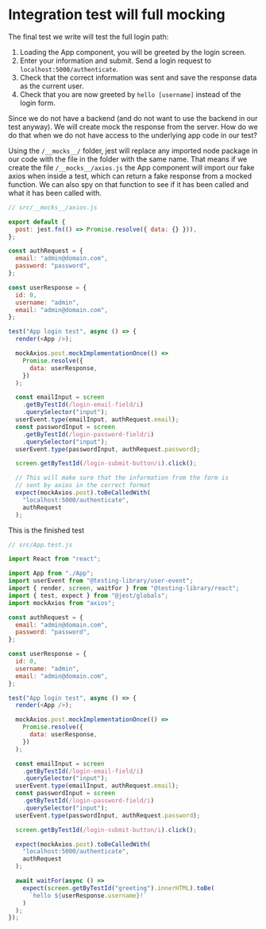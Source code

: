 # Integration test will full mocking

The final test we write will test the full login path:

1. Loading the App component, you will be greeted by the login screen. 
2. Enter your information and submit. Send a login request to `localhost:5000/authenticate`.
3. Check that the correct information was sent and save the response data as the current user.
4. Check that you are now greeted by `hello [username]` instead of the login form. 

Since we do not have a backend (and do not want to use the backend in our test anyway). We will create mock the response from the server. How do we do that when we do not have access to the underlying app code in our test? 

Using the `/__mocks__/` folder, jest will replace any imported node package in our code with the file in the folder with the same name. That means if we create the file `/__mocks__/axios.js` the App component will import our fake axios when inside a test, which can return a fake response from a mocked function. We can also spy on that function to see if it has been called and what it has been called with. 

```javascript
// src/__mocks__/axios.js

export default {
  post: jest.fn(() => Promise.resolve({ data: {} })),
};
```

```javascript
const authRequest = {
  email: "admin@domain.com",
  password: "password",
};

const userResponse = {
  id: 0,
  username: "admin",
  email: "admin@domain.com",
};

test("App login test", async () => {
  render(<App />);

  mockAxios.post.mockImplementationOnce(() =>
    Promise.resolve({
      data: userResponse,
    })
  );

  const emailInput = screen
    .getByTestId(/login-email-field/i)
    .querySelector("input");
  userEvent.type(emailInput, authRequest.email);
  const passwordInput = screen
    .getByTestId(/login-password-field/i)
    .querySelector("input");
  userEvent.type(passwordInput, authRequest.password);

  screen.getByTestId(/login-submit-button/i).click();

  // This will make sure that the information from the form is 
  // sent by axios in the correct format
  expect(mockAxios.post).toBeCalledWith(
    "localhost:5000/authenticate",
    authRequest
  );
```

This is the finished test

```javascript
// src/App.test.js

import React from "react";

import App from "./App";
import userEvent from "@testing-library/user-event";
import { render, screen, waitFor } from "@testing-library/react";
import { test, expect } from "@jest/globals";
import mockAxios from "axios";

const authRequest = {
  email: "admin@domain.com",
  password: "password",
};

const userResponse = {
  id: 0,
  username: "admin",
  email: "admin@domain.com",
};

test("App login test", async () => {
  render(<App />);

  mockAxios.post.mockImplementationOnce(() =>
    Promise.resolve({
      data: userResponse,
    })
  );

  const emailInput = screen
    .getByTestId(/login-email-field/i)
    .querySelector("input");
  userEvent.type(emailInput, authRequest.email);
  const passwordInput = screen
    .getByTestId(/login-password-field/i)
    .querySelector("input");
  userEvent.type(passwordInput, authRequest.password);

  screen.getByTestId(/login-submit-button/i).click();

  expect(mockAxios.post).toBeCalledWith(
    "localhost:5000/authenticate",
    authRequest
  );

  await waitFor(async () =>
    expect(screen.getByTestId("greeting").innerHTML).toBe(
      `hello ${userResponse.username}!`
    )
  );
});

```